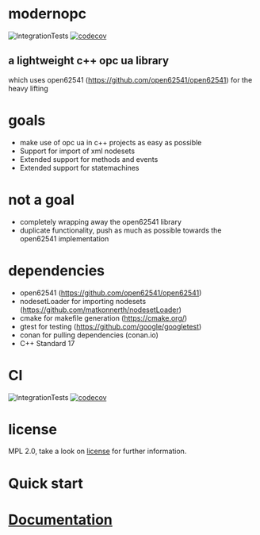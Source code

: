 # modernopc
![IntegrationTests](https://github.com/matkonnerth/modernopc/workflows/GccDebugMemcheck/badge.svg)
[![codecov](https://codecov.io/gh/matkonnerth/modernopc/branch/master/graph/badge.svg)](https://codecov.io/gh/matkonnerth/modernopc)

## a lightweight c++ opc ua library
which uses open62541 (https://github.com/open62541/open62541) for the heavy lifting

# goals
* make use of opc ua in c++ projects as easy as possible
* Support for import of xml nodesets
* Extended support for methods and events
* Extended support for statemachines

# not a goal
* completely wrapping away the open62541 library
* duplicate functionality, push as much as possible towards the open62541 implementation

# dependencies
* open62541 (https://github.com/open62541/open62541)
* nodesetLoader for importing nodesets (https://github.com/matkonnerth/nodesetLoader)
* cmake for makefile generation (https://cmake.org/)
* gtest for testing (https://github.com/google/googletest)
* conan for pulling dependencies (conan.io)
* C++ Standard 17

# CI
![IntegrationTests](https://github.com/matkonnerth/modernopc/workflows/GccDebugMemcheck/badge.svg)
[![codecov](https://codecov.io/gh/matkonnerth/modernopc/branch/master/graph/badge.svg)](https://codecov.io/gh/matkonnerth/modernopc)

# license
MPL 2.0, take a look on [license](https://github.com/matkonnerth/modernopc/blob/master/LICENSE.md) for further information.

# Quick start

# [Documentation](https://matkonnerth.github.io/modernopc-Docu/)

